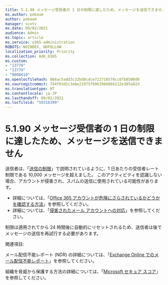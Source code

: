 ```yaml
---
title: 5.1.90 メッセージ受信者の 1 日の制限に達したため、メッセージを送信できません
ms.author: pebaum
author: pebaum
manager: scotv
ms.date: 09/02/2021
audience: Admin
ms.topic: article
ms.service: o365-administration
ROBOTS: NOINDEX, NOFOLLOW
localization_priority: Priority
ms.collection: Adm_O365
ms.custom:
- "13778"
- "13779"
- "9008610"
ms.openlocfilehash: 866ac5add3c32bd8cdce722716576cc6fb8500d0
ms.sourcegitcommit: 744f03d1c3e6e22975fb96396686b112e385a82d
ms.translationtype: HT
ms.contentlocale: ja-JP
ms.lasthandoff: 09/02/2021
ms.locfileid: "59316399"
---
```

# <a name="5190-your-message-cant-be-sent-because-youve-reached-your-daily-limit-for-message-recipients"></a>5.1.90 メッセージ受信者の 1 日の制限に達したため、メッセージを送信できません

送信者は、「[送信の制限](https://docs.microsoft.com/office365/servicedescriptions/exchange-online-service-description/exchange-online-limits#sending-limits)」で説明されているように、1 日あたりの受信者レート制限である 10,000 メッセージを超えました。 このアクティビティを認識しない場合、アカウントが侵害され、スパムの送信に使用されている可能性があります。 

- 詳細については、「[Office 365 アカウントが危険にさらされているかどうかを確認する方法](https://docs.microsoft.com/office365/troubleshoot/sign-In/determine-account-is-compromised)」を参照してください。
- 詳細については、「[侵害されたメール アカウントへの対応](https://docs.microsoft.com/microsoft-365/security/office-365-security/responding-to-a-compromised-email-account)」を参照してください。

制限は適用されてから 24 時間後に自動的にリセットされるため、送信者は後でメッセージの送信を再試行する必要があります。

関連項目:

メール配信不能レポート (NDR) の詳細については、「[Exchange Online でのメール配信不能レポート](https://docs.microsoft.com/exchange/mail-flow-best-practices/non-delivery-reports-in-exchange-online/non-delivery-reports-in-exchange-online)」を参照してください。

組織を脅威から保護する方法の詳細については、「[Microsoft セキュア スコア](https://docs.microsoft.com/microsoft-365/security/defender/microsoft-secure-score)」を参照してください。